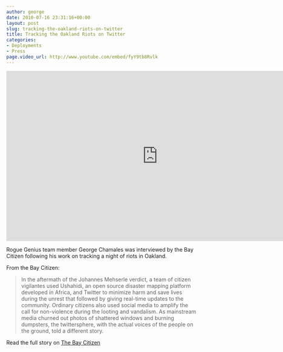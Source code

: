 ```yaml
---
author: george
date: 2010-07-16 23:31:16+00:00
layout: post
slug: tracking-the-oakland-riots-on-twitter
title: Tracking the Oakland Riots on Twitter
categories:
- Deployments
- Press
page.video_url: http://www.youtube.com/embed/fyY9tb8Rvlk
---
```

<iframe width="800" height="450" src="http://player.vimeo.com/video/13350693" frameborder="0">unwanted text</iframe>

Rogue Genius team member George Chamales was interviewed by the Bay Citizen following his work on tracking a night of riots in Oakland.

From the Bay Citizen:
<blockquote>In the aftermath of the Johannes Mehserle verdict, a team of citizen vigilantes used Ushahidi, an open source disaster mapping platform developed in Africa, and Twitter to minimize harm and save lives during the unrest that followed by giving real-time updates to the community. Ordinary citizens also used social media to amplify the call for non-violence during the looting and vandalism. As mainstream media churned out photos of shattered windows and burning dumpsters, the twittersphere, with the actual voices of the people on the ground, told a different story.
</blockquote>

Read the full story on <a href=" http://s.tt/12ohZ">The Bay Citizen</a>





